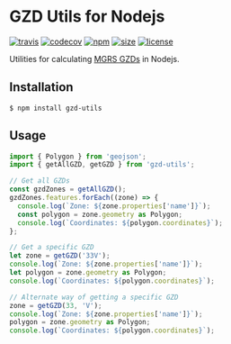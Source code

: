 # GZD Utils for Nodejs

[![travis](https://img.shields.io/travis/gustavlarson/gzd-utils)](https://travis-ci.org/github/gustavlarson/gzd-utils)
[![codecov](https://img.shields.io/codecov/c/github/gustavlarson/gzd-utils?token=MGBMEMQLGE)](https://codecov.io/gh/gustavlarson/gzd-utils)
[![npm](https://img.shields.io/npm/v/gzd-utils)](https://www.npmjs.com/package/gzd-utils)
[![size](https://img.shields.io/bundlephobia/minzip/gzd-utils)](https://bundlephobia.com/result?p=gzd-utils)
[![license](https://img.shields.io/github/license/gustavlarson/gzd-utils)](https://choosealicense.com/licenses/isc/)

Utilities for calculating [MGRS GZDs](https://en.wikipedia.org/wiki/Military_Grid_Reference_System) in Nodejs.

## Installation

    $ npm install gzd-utils

## Usage

```typescript
import { Polygon } from 'geojson';
import { getAllGZD, getGZD } from 'gzd-utils';

// Get all GZDs
const gzdZones = getAllGZD();
gzdZones.features.forEach((zone) => {
  console.log(`Zone: ${zone.properties['name']}`);
  const polygon = zone.geometry as Polygon;
  console.log(`Coordinates: ${polygon.coordinates}`);
};

// Get a specific GZD
let zone = getGZD('33V');
console.log(`Zone: ${zone.properties['name']}`);
let polygon = zone.geometry as Polygon;
console.log(`Coordinates: ${polygon.coordinates}`);

// Alternate way of getting a specific GZD
zone = getGZD(33, 'V');
console.log(`Zone: ${zone.properties['name']}`);
polygon = zone.geometry as Polygon;
console.log(`Coordinates: ${polygon.coordinates}`);
```
